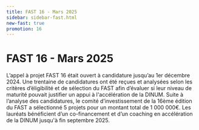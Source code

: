 ```yaml
---
title: FAST 16 - Mars 2025
sidebar: sidebar-fast.html
new-fast: true
promotion: 16
---
```


<h1>FAST 16 - Mars 2025</h1>

<div class="fr-text--lead">
L’appel à projet FAST 16 était ouvert à candidature jusqu’au 1er décembre 2024. Une trentaine de candidatures ont été reçues et analysées selon les critères d’éligibilité et de sélection du FAST afin d’évaluer si leur niveau de maturité pouvait justifier un appui à l'accélération de la DINUM.
Suite à l’analyse des candidatures, le comité d’investissement de la 16ème édition du FAST a sélectionné 5 projets pour un montant total de 1 000 000€. Les lauréats bénéficient d’un co-financement et d’un coaching en accélération de la DINUM jusqu'à fin septembre 2025.
</div>
